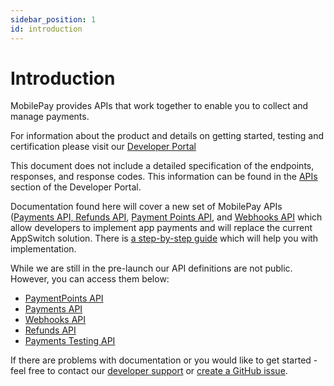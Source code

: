 ```yaml
---
sidebar_position: 1
id: introduction
---
```


# Introduction

MobilePay provides APIs that work together to enable you to collect and manage payments.

For information about the product and details on getting started, testing and certification please visit our [Developer Portal](https://developer.mobilepay.dk/products/)

This document does not include a detailed specification of the endpoints, responses, and response codes. This information can be found in the [APIs](https://developer.mobilepay.dk/product/) section of the Developer Portal.

Documentation found here will cover a new set of MobilePay APIs ([Payments API, Refunds API](/docs/payments-refunds/overview), [Payment Points API](/docs/payment-points-api), and [Webhooks API](/docs/webhooks-api) which allow developers to implement app payments and will replace the current AppSwitch solution. There is [a step-by-step guide](/docs/guides/app-payments/how-it-works) which will help you with implementation.

While we are still in the pre-launch our API definitions are not public. However, you can access them below:

- [PaymentPoints API](https://mobilepaydev.github.io/MobilePay-Payments-API/redoc-paymentpoints)
- [Payments API](https://mobilepaydev.github.io/MobilePay-Payments-API/redoc-payments)
- [Webhooks API](https://mobilepaydev.github.io/MobilePay-Payments-API/redoc-webhooks)
- [Refunds API](https://mobilepaydev.github.io/MobilePay-Payments-API/redoc-refunds)
- [Payments Testing API](https://mobilepaydev.github.io/MobilePay-Payments-API/redoc-payments-testing)

If there are problems with documentation or you would like to get started - feel free to contact our [developer support](mailto:developer@mobilepay.dk) or [create a GitHub issue](https://github.com/MobilePayDev/MobilePay-Payments-API/issues).
